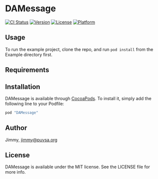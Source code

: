 # DAMessage

[![CI Status](http://img.shields.io/travis/Jimmy/DAMessage.svg?style=flat)](https://travis-ci.org/Jimmy/DAMessage)
[![Version](https://img.shields.io/cocoapods/v/DAMessage.svg?style=flat)](http://cocoapods.org/pods/DAMessage)
[![License](https://img.shields.io/cocoapods/l/DAMessage.svg?style=flat)](http://cocoapods.org/pods/DAMessage)
[![Platform](https://img.shields.io/cocoapods/p/DAMessage.svg?style=flat)](http://cocoapods.org/pods/DAMessage)

## Usage

To run the example project, clone the repo, and run `pod install` from the Example directory first.

## Requirements

## Installation

DAMessage is available through [CocoaPods](http://cocoapods.org). To install
it, simply add the following line to your Podfile:

```ruby
pod "DAMessage"
```

## Author

Jimmy, jimmy@puvsa.org

## License

DAMessage is available under the MIT license. See the LICENSE file for more info.
